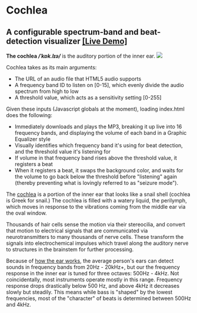 # Cochlea
## A configurable spectrum-band and beat-detection visualizer [[Live Demo]](http://staringispolite.github.io/cochlea/)


**The cochlea _/ˈkɒk.lɪə/_** is the auditory portion of the inner ear. ![](http://upload.wikimedia.org/wikipedia/commons/thumb/a/a6/Cochlea.svg/490px-Cochlea.svg.png)

Cochlea takes as its main arguments:
* The URL of an audio file that HTML5 audio supports
* A frequency band ID to listen on [0-15], which evenly divide the audio spectrum from high to low
* A threshold value, which acts as a sensitivity setting [0-255]

Given these inputs (Javascript globals at the moment), loading index.html does the following:
* Immediately downloads and plays the MP3, breaking it up live into 16 frequency bands, and displaying the volume of each band in a Graphic Equalizer style
* Visually identifies which frequency band it's using for beat detection, and the threshold value it's listening for
* If volume in that frequency band rises above the threshold value, it registers a beat
* When it registers a beat, it swaps the background color, and waits for the volume to go back below the threshold before "listening" again (thereby preventing what is lovingly referred to as "seizure mode").

The [cochlea](http://en.wikipedia.org/wiki/Cochlea) is a portion of the inner ear that looks like a snail shell (cochlea is Greek for snail.) The cochlea is filled with a watery liquid, the perilymph, which moves in response to the vibrations coming from the middle ear via the oval window. 

Thousands of hair cells sense the motion via their stereocilia, and convert that motion to electrical signals that are communicated via neurotransmitters to many thousands of nerve cells. These transform the signals into electrochemical impulses which travel along the auditory nerve to structures in the brainstem for further processing.

Because of [how the ear works](http://www.soundonsound.com/sos/mar11/articles/how-the-ear-works.htm), the average person's ears can detect sounds in frequency bands from 20Hz - 20kHz+, but our the frequency response in the inner ear is tuned for three octaves: 500Hz - 4kHz. Not coincidentally, most instruments operate mostly in this range. Frequency response drops drastically below 500 Hz, and above 4kHz it decreases slowly but steadily. This means while bass is "shaped" by the lowest frequencies, most of the "character" of beats is determined between 500Hz and 4kHz.
